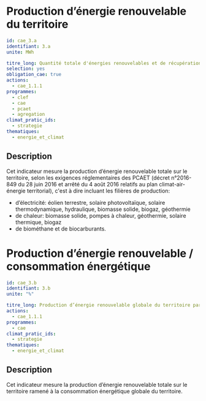 # Production d’énergie renouvelable du territoire
```yaml
id: cae_3.a
identifiant: 3.a
unite: MWh

titre_long: Quantité totale d'énergies renouvelables et de récupération produites par an (MWh)
selection: yes
obligation_cae: true
actions:
  - cae_1.1.1
programmes:
  - clef
  - cae
  - pcaet
  - agregation
climat_pratic_ids:
  - strategie
thematiques:
  - energie_et_climat
```
## Description
Cet indicateur mesure la production d’énergie renouvelable totale sur le territoire, selon les exigences réglementaires des PCAET (décret n°2016-849 du 28 juin 2016 et arrêté du 4 août 2016 relatifs au plan climat-air-énergie territorial), c'est à dire incluant les filières de production:
- d’électricité: éolien  terrestre, solaire  photovoltaïque, solaire  thermodynamique,  hydraulique,  biomasse  solide, biogaz, géothermie
- de  chaleur: biomasse  solide,  pompes  à  chaleur,  géothermie,  solaire  thermique,  biogaz
- de biométhane et de biocarburants.


# Production d’énergie renouvelable / consommation énergétique
```yaml
id: cae_3.b
identifiant: 3.b
unite: "%"

titre_long: Production d’énergie renouvelable globale du territoire par rapport à la consommation énergétique globale
actions:
  - cae_1.1.1
programmes:
  - cae
climat_pratic_ids:
  - strategie
thematiques:
  - energie_et_climat
```
## Description
Cet indicateur mesure la production d’énergie renouvelable totale sur le territoire ramené à la consommation énergétique globale du territoire.




